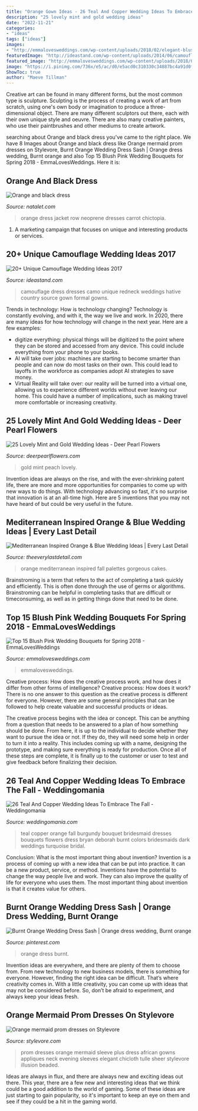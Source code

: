 ```yaml
---
title: "Orange Gown Ideas - 26 Teal And Copper Wedding Ideas To Embrace The Fall"
description: "25 lovely mint and gold wedding ideas"
date: "2022-11-21"
categories:
- "ideas"
tags: ["ideas"]
images:
- "http://emmalovesweddings.com/wp-content/uploads/2018/02/elegant-blush-pink-wedding-bouquet-ideas-for-2018.jpg"
featuredImage: "http://ideastand.com/wp-content/uploads/2014/06/camouflage-wedding-ideas/3-camouflage-wedding-dress.jpg"
featured_image: "http://emmalovesweddings.com/wp-content/uploads/2018/02/elegant-blush-pink-wedding-bouquet-ideas-for-2018.jpg"
image: "https://i.pinimg.com/736x/e5/ac/d0/e5acd0c310330c34887bc4a91d0f4b68.jpg"
ShowToc: true
author: "Maeve Tillman"
---
```



Creative art can be found in many different forms, but the most common type is sculpture. Sculpting is the process of creating a work of art from scratch, using one's own body or imagination to produce a three-dimensional object. There are many different sculptors out there, each with their own unique style and oeuvre. There are also many creative painters, who use their paintbrushes and other mediums to create artwork.

	

		
searching about Orange and black dress you've came to the right place. We have 8 Images about Orange and black dress like Orange mermaid prom dresses on Stylevore, Burnt Orange Wedding Dress Sash | Orange dress wedding, Burnt orange and also Top 15 Blush Pink Wedding Bouquets for Spring 2018 - EmmaLovesWeddings. Here it is:
		
    
## Orange And Black Dress

<img loading=lazy src="http://natalet.com/images5/0617L/orange-and-black-dress/orange-and-black-dress-27_13.jpg" onerror="this.onerror=null;this.src='https://tse3.mm.bing.net/th?id=OIP.pNtOmTInoOLLPxolDY2WcQAAAA&amp;pid=15.1';" alt="Orange and black dress">

_Source: natalet.com_

>orange dress jacket row neoprene dresses carrot chictopia. 

	

1. A marketing campaign that focuses on unique and interesting products or services.

    
## 20+ Unique Camouflage Wedding Ideas 2017

<img loading=lazy src="http://ideastand.com/wp-content/uploads/2014/06/camouflage-wedding-ideas/3-camouflage-wedding-dress.jpg" onerror="this.onerror=null;this.src='https://tse2.mm.bing.net/th?id=OIP.hTpEcNAftSVr6QVZdrmEoQHaJ4&amp;pid=15.1';" alt="20+ Unique Camouflage Wedding Ideas 2017">

_Source: ideastand.com_

>camouflage dress dresses camo unique redneck weddings hative country source gown formal gowns. 

	

Trends in technology: How is technology changing?
Technology is constantly evolving, and with it, the way we live and work. In 2020, there are many ideas for how technology will change in the next year. Here are a few examples: 
- digitize everything: physical things will be digitized to the point where they can be stored and accessed from any device. This could include everything from your phone to your books. 
- AI will take over jobs: machines are starting to become smarter than people and can now do most tasks on their own. This could lead to layoffs in the workforce as companies adopt AI strategies to save money. 
- Virtual Reality will take over: our reality will be turned into a virtual one, allowing us to experience different worlds without ever leaving our home. This could have a number of implications, such as making travel more comfortable or increasing creativity.

    
## 25 Lovely Mint And Gold Wedding Ideas - Deer Pearl Flowers

<img loading=lazy src="https://www.deerpearlflowers.com/wp-content/uploads/2015/06/mint-peach-and-gold-tablescape-wedding-ideas.jpg" onerror="this.onerror=null;this.src='https://tse1.mm.bing.net/th?id=OIP.F-d6h13mVLKaPSIIyBcEWwHaLH&amp;pid=15.1';" alt="25 Lovely Mint and Gold Wedding Ideas - Deer Pearl Flowers">

_Source: deerpearlflowers.com_

>gold mint peach lovely. 

	

Invention ideas are always on the rise, and with the ever-shrinking patent life, there are more and more opportunities for companies to come up with new ways to do things. With technology advancing so fast, it's no surprise that innovation is at an all-time high. Here are 5 inventions that you may not have heard of but could be very useful in the future.

    
## Mediterranean Inspired Orange &amp; Blue Wedding Ideas | Every Last Detail

<img loading=lazy src="https://s3-us-east-2.amazonaws.com/eldmedia/wp-content/uploads/2014/09/Mediterranean-Inspired-Wedding-Ideas_0027.jpg" onerror="this.onerror=null;this.src='https://tse3.mm.bing.net/th?id=OIP.DNqV4iZvLegvybRNBxqILAHaLH&amp;pid=15.1';" alt="Mediterranean Inspired Orange &amp; Blue Wedding Ideas | Every Last Detail">

_Source: theeverylastdetail.com_

>orange mediterranean inspired fall palettes gorgeous cakes. 

	

Brainstroming is a term that refers to the act of completing a task quickly and efficiently. This is often done through the use of germs or algorithms. Brainstroming can be helpful in completing tasks that are difficult or timeconsuming, as well as in getting things done that need to be done.

    
## Top 15 Blush Pink Wedding Bouquets For Spring 2018 - EmmaLovesWeddings

<img loading=lazy src="http://emmalovesweddings.com/wp-content/uploads/2018/02/elegant-blush-pink-wedding-bouquet-ideas-for-2018.jpg" onerror="this.onerror=null;this.src='https://tse2.mm.bing.net/th?id=OIP.h58596Zni8re9_IhNeklcAHaLW&amp;pid=15.1';" alt="Top 15 Blush Pink Wedding Bouquets for Spring 2018 - EmmaLovesWeddings">

_Source: emmalovesweddings.com_

>emmalovesweddings. 

	

Creative process: How does the creative process work, and how does it differ from other forms of intelligence?
Creative process: How does it work?
There is no one answer to this question as the creative process is different for everyone. However, there are some general principles that can be followed to help create valuable and successful products or ideas. 

The creative process begins with the idea or concept. This can be anything from a question that needs to be answered to a plan of how something should be done. From here, it is up to the individual to decide whether they want to pursue the idea or not. If they do, they will need some help in order to turn it into a reality. This includes coming up with a name, designing the prototype, and making sure everything is ready for production. Once all of these steps are complete, it is finally up to the customer or user to test and give feedback before finalizing their decision.

    
## 26 Teal And Copper Wedding Ideas To Embrace The Fall - Weddingomania

<img loading=lazy src="https://i.weddingomania.com/2017/07/05-a-teal-bridesmaids-dress-and-necklace-a-bouquet-with-copper-blooms-remind-of-the-fall.jpg" onerror="this.onerror=null;this.src='https://tse2.mm.bing.net/th?id=OIP.vaW1znb10Js_54FdIiv5IQHaJ1&amp;pid=15.1';" alt="26 Teal And Copper Wedding Ideas To Embrace The Fall - Weddingomania">

_Source: weddingomania.com_

>teal copper orange fall burgundy bouquet bridesmaid dresses bouquets flowers dress bryan deborah burnt colors bridesmaids dark weddings turquoise bridal. 

	

Conclusion: What is the most important thing about invention?
Invention is a process of coming up with a new idea that can be put into practice. It can be a new product, service, or method. Inventions have the potential to change the way people live and work. They can also improve the quality of life for everyone who uses them. The most important thing about invention is that it creates value for others.

    
## Burnt Orange Wedding Dress Sash | Orange Dress Wedding, Burnt Orange

<img loading=lazy src="https://i.pinimg.com/736x/e5/ac/d0/e5acd0c310330c34887bc4a91d0f4b68.jpg" onerror="this.onerror=null;this.src='https://tse4.mm.bing.net/th?id=OIP.107D9guYbyo_64MHmYWa0AHaJ3&amp;pid=15.1';" alt="Burnt Orange Wedding Dress Sash | Orange dress wedding, Burnt orange">

_Source: pinterest.com_

>orange dress burnt. 

	

Invention ideas are everywhere, and there are plenty of them to choose from. From new technology to new business models, there is something for everyone. However, finding the right idea can be difficult. That’s where creativity comes in. With a little creativity, you can come up with ideas that may not be considered before. So, don’t be afraid to experiment, and always keep your ideas fresh.

    
## Orange Mermaid Prom Dresses On Stylevore

<img loading=lazy src="https://www.stylevore.com/wp-content/uploads/2019/06/7760d6be3aad43337dfb0a2ec66f074c.jpg" onerror="this.onerror=null;this.src='https://tse3.mm.bing.net/th?id=OIP.XWRRKgwYqXBPRY1mrilXHgHaL0&amp;pid=15.1';" alt="Orange mermaid prom dresses on Stylevore">

_Source: stylevore.com_

>prom dresses orange mermaid sleeve plus dress african gowns appliques neck evening sleeves elegant chicloth tulle sheer stylevore illusion beaded. 

	

Ideas are always in flux, and there are always new and exciting ideas out there. This year, there are a few new and interesting ideas that we think could be a good addition to the world of gaming. Some of these ideas are just starting to gain popularity, so it's important to keep an eye on them and see if they could be a hit in the gaming world.

